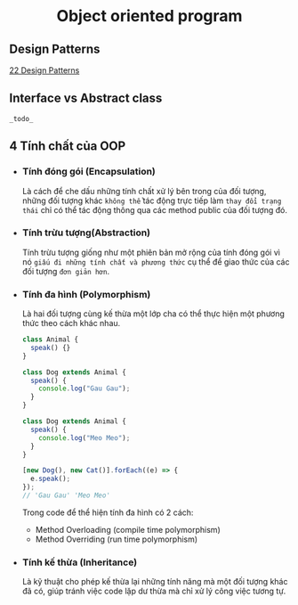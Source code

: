 <div id="top"></div>

<br />
<div align="center">
  <h1 align="center">Object oriented program</h1>
</div>

## Design Patterns

[22 Design Patterns](https://refactoring.guru/design-patterns/catalog)

## Interface vs Abstract class

    _todo_

## 4 Tính chất của OOP

- ### Tính đóng gói (Encapsulation)

  Là cách để che dấu những tính chất xử lý bên trong của đối tượng, những đối tượng khác `không thể` tác động trực tiếp làm `thay đổi trạng thái` chỉ có thể tác động thông qua các method public của đối tượng đó.

- ### Tính trừu tượng(Abstraction)

  Tính trừu tượng giống như một phiên bản mở rộng của tính đóng gói vì nó `giấu đi những tính chất và phương thức` cụ thể để giao thức của các đối tượng `đơn giản hơn`.

- ### Tính đa hình (Polymorphism)

  Là hai đối tượng cùng kế thừa một lớp cha có thể thực hiện một phương thức theo cách khác nhau.

  ```js
  class Animal {
    speak() {}
  }

  class Dog extends Animal {
    speak() {
      console.log("Gau Gau");
    }
  }

  class Dog extends Animal {
    speak() {
      console.log("Meo Meo");
    }
  }

  [new Dog(), new Cat()].forEach((e) => {
    e.speak();
  });
  // 'Gau Gau' 'Meo Meo'
  ```

  Trong code để thể hiện tính đa hình có 2 cách:

  - Method Overloading (compile time polymorphism)
  - Method Overriding (run time polymorphism)

- ### Tính kế thừa (Inheritance)
  Là kỹ thuật cho phép kế thừa lại những tính năng mà một đối tượng khác đã có, giúp tránh việc code lặp dư thừa mà chỉ xử lý công việc tương tự.
